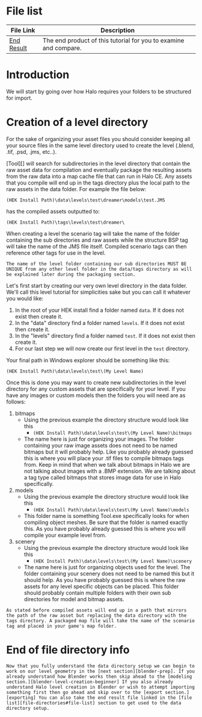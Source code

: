 # File list
| File Link                                                                                       | Description
|------------------------------------------------------------------------------------------------ | -----------------------------------
|[End Result](https://drive.google.com/file/d/1MDxZGkpi90ETwVZDXpl2zrDAHU3SDQhu/view?usp=sharing) | The end product of this tutorial for you to examine and compare.

# Introduction
We will start by going over how Halo requires your folders to be structured for import.

# Creation of a level directory
For the sake of organizing your asset files you should consider keeping all your source files in the same level directory used to create the level (.blend, .tif, .psd, .jms, etc..).

[Tool][] will search for subdirectories in the level directory that contain the raw asset data for compilation and eventually package the resulting assets from the raw data into a map cache file that can run in Halo CE. Any assets that you compile will end up in the tags directory plus the local path to the raw assets in the data folder. For example the file below:

`(HEK Install Path)\data\levels\test\dreamer\models\test.JMS`

has the compiled assets outputted to:

`(HEK Install Path)\tags\levels\test\dreamer\`

When creating a level the scenario tag will take the name of the folder containing the sub directories and raw assets while the structure BSP tag will take the name of the JMS file itself. Compiled scenario tags can then reference other tags for use in the level.

```.alert danger
The name of the level folder containing our sub directories MUST BE UNIQUE from any other level folder in the data/tags directory as will be explained later during the packaging section.
```

Let's first start by creating our very own level directory in the data folder. We'll call this level tutorial for simplicities sake but you can call it whatever you would like:

1. In the root of your HEK install find a folder named `data`. If it does not exist then create it.
2. In the "data" directory find a folder named `levels`. If it does not exist then create it.
3. In the "levels" directory find a folder named `test`. If it does not exist then create it.
4. For our last step we will now create our first level in the `test` directory.

Your final path in Windows explorer should be something like this:

`(HEK Install Path)\data\levels\test\(My Level Name)`

Once this is done you may want to create new subdirectories in the level directory for any custom assets that are specifically for your level.
If you have any images or custom models then the folders you will need are as follows:

1. bitmaps
	* Using the previous example the directory structure would look like this
		* `(HEK Install Path)\data\levels\test\(My Level Name)\bitmaps`
	* The name here is just for organizing your images. The folder containing your raw image assets does not need to be named bitmaps but it will probably help. Like you probably already guessed this is where you will place your .tif files to compile bitmaps tags from. Keep in mind that when we talk about bitmaps in Halo we are not talking about images with a .BMP extension. We are talking about a tag type called bitmaps that stores image data for use in Halo specifically.
2. models
	* Using the previous example the directory structure would look like this
		* `(HEK Install Path)\data\levels\test\(My Level Name)\models`
	* This folder name is something Tool.exe specifically looks for when compiling object meshes. Be sure that the folder is named exactly this. As you have probably already guessed this is where you will compile your example level from.
3. scenery
	* Using the previous example the directory structure would look like this
		* `(HEK Install Path)\data\levels\test\(My Level Name)\scenery`
	* The name here is just for organizing objects used for the level. The folder containing your scenery does not need to be named this but it should help. As you have probably guessed this is where the raw assets for any level specific objects can be placed. This folder should probably contain multiple folders with their own sub directories for model and bitmap assets.

```.alert info
As stated before compiled assets will end up in a path that mirrors the path of the raw asset but replacing the data directory with the tags directory. A packaged map file will take the name of the scenario tag and placed in your game's map folder.
```

# End of file directory info

```.alert success
Now that you fully understand the data directory setup we can begin to work on our level geometry in the [next section][blender-prep]. If you already understand how Blender works then skip ahead to the [modeling section.][blender-level-creation-beginner] If you also already understand Halo level creation in Blender or wish to attempt importing something first then go ahead and skip over to the [export section.][exporting] You can also take the end result file linked in the [file list][file-directories#file-list] section to get used to the data directory setup.
```
